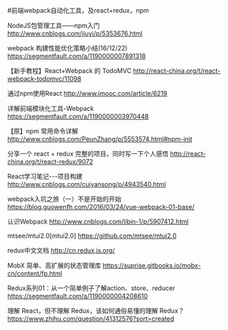 ﻿#前端webpack自动化工具，及react+redux，npm

NodeJS包管理工具——npm入门
http://www.cnblogs.com/jiuyi/p/5353676.html

webpack 构建性能优化策略小结(16/12/22)
https://segmentfault.com/a/1190000007891318

【新手教程】React+Webpack 的 TodoMVC
http://react-china.org/t/react-webpack-todomvc/11098

通过npm使用React
http://www.imooc.com/article/6219

详解前端模块化工具-Webpack
https://segmentfault.com/a/1190000003970448

【原】npm 常用命令详解 
http://www.cnblogs.com/PeunZhang/p/5553574.html#npm-init

分享一个 react + redux 完整的项目，同时写一下个人感悟
http://react-china.org/t/react-redux/9072

React学习笔记---项目构建
http://www.cnblogs.com/cuiyansong/p/4943540.html

webpack入坑之旅（一）不是开始的开始
https://blog.guowenfh.com/2016/03/24/vue-webpack-01-base/

认识Webpack
http://www.cnblogs.com/libin-1/p/5907412.html

mtsee/mtui2.0[mtui2.0]
https://github.com/mtsee/mtui2.0

redux中文文档
http://cn.redux.js.org/

MobX 简单、高扩展的状态管理库
https://suprise.gitbooks.io/mobx-cn/content/fp.html

Redux系列01：从一个简单例子了解action、store、reducer
https://segmentfault.com/a/1190000004208610

理解 React，但不理解 Redux，该如何通俗易懂的理解 Redux？
https://www.zhihu.com/question/41312576?sort=created